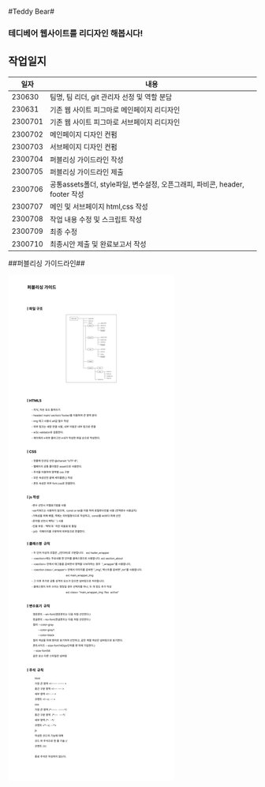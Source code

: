 #Teddy Bear#

### 테디베어 웹사이트를 리디자인 해봅시다!

## 작업일지

| 일자    | 내용                                                                         |
| ------- | ---------------------------------------------------------------------------- |
| 230630  | 팀명, 팀 리더, git 관리자 선정 및 역할 분담                                  |
| 230631  | 기존 웹 사이트 피그마로 메인페이지 리디자인                                  |
| 2300701 | 기존 웹 사이트 피그마로 서브페이지 리디자인                                  |
| 2300702 | 메인페이지 디자인 컨펌                                                       |
| 2300703 | 서브페이지 디자인 컨펌                                                       |
| 2300704 | 퍼블리싱 가이드라인 작성                                                     |
| 2300705 | 퍼블리싱 가이드라인 제출                                                     |
| 2300706 | 공통assets폴더, style파일, 변수설정, 오픈그래피, 파비콘, header, footer 작성 |
| 2300707 | 메인 및 서브페이지 html,css 작성                                             |
| 2300708 | 작업 내용 수정 및 스크립트 작성                                              |
| 2300709 | 최종 수정                                                                    |
| 2300710 | 최종시안 제출 및 완료보고서 작성                                             |

##퍼블리싱 가이드라인##

![picture alt](./images/PublishingGuide.png 'PublishingGuide')
